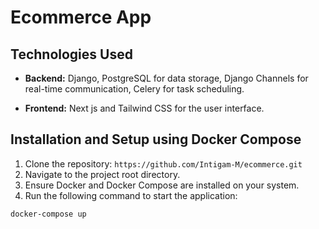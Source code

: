 # Ecommerce App

## Technologies Used

- **Backend:** Django, PostgreSQL for data storage, Django Channels for real-time communication, Celery for task scheduling.
  
- **Frontend:** Next js and Tailwind CSS for the user interface.

## Installation and Setup using Docker Compose

1. Clone the repository: `https://github.com/Intigam-M/ecommerce.git`
2. Navigate to the project root directory.
3. Ensure Docker and Docker Compose are installed on your system.
4. Run the following command to start the application:

```bash
docker-compose up
```







